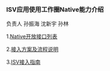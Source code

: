 ### ISV应用使用工作圈Native能力介绍
     
负责人 孙振海 沈新宇 孙林

1.[Native开放接口列表](./native/nativeInterfaceList.md)

2.[接入方案及流程说明](./native/signInFlow.md)

3.[ISV接入指南](./native/ISVGuide.md)